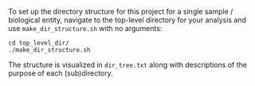 To set up the directory structure for this project for a single sample / biological entity, navigate to the top-level directory for your analysis and use `make_dir_structure.sh` with no arguments:
```
cd top_level_dir/
./make_dir_structure.sh
```

The structure is visualized in `dir_tree.txt` along with descriptions of the purpose of each (sub)directory.
